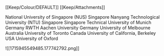 [[Keep/Colour/DEFAULT]] [[Keep/Attachments]] 

National University of Singapore (NUS)	Singapore
Nanyang Technological University (NTU) Singapore	Singapore
Technical University of Munich	Germany
RWTH Aachen University	Germany
University of Melbourne	Australia
University of Toronto	Canada
University of California, Berkeley	USA
University of Oxford


![[1715945549485.177742792.png]]